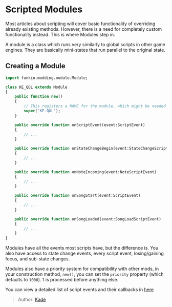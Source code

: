 [tags]: / "expert,hscript,module"

# Scripted Modules

Most articles about scripting will cover basic functionality of overriding already existing methods. However, there is a need for completely custom functionality instead. This is where Modules step in.


A module is a class which runs very similarly to global scripts in other game engines. They are basically mini-states that run parallel to the original state.

## Creating a Module

```haxe
import funkin.modding.module.Module;

class KE_QOL extends Module
{
    public function new()
    {
        // This registers a NAME for the module, which might be needed later!
        super("KE-QOL");
    }

    public override function onScriptEvent(event:ScriptEvent)
    {
        // ...
    }

    public override function onStateChangeBegin(event:StateChangeScriptEvent)
    {
        // ...
    }

    public override function onNoteIncoming(event:NoteScriptEvent)
    {
        // ...
    }

    public override function onSongStart(event:ScriptEvent)
    {
        // ...
    }

    public override function onSongLoaded(event:SongLoadScriptEvent)
    {
        // ...
    }
}
```

Modules have all the events most scripts have, but the difference is. You also have access to state change events, every script event, losing/gaining focus, and sub-state changes.


Modules also have a priority system for compatibility with other mods, in your construction method, `new()`, you can set the `priority` property (which defaults to `1000`). 1 is processed before anything else.

You can view a detailed list of script events and their callbacks in [here](../Advanced/6.ScriptEventCallbacks.md)

> Author: [Kade](https://github.com/Kade-github)